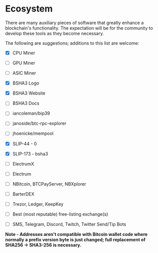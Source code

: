 # Ecosystem

There are many auxiliary pieces of software that greatly enhance a blockchain's functionality. The expectation will be for the community to develop these tools as they become necessary.

The following are suggestions; additions to this list are welcome:

- [x] CPU Miner
- [ ] GPU Miner
- [ ] ASIC Miner
- [x] BSHA3 Logo
- [x] BSHA3 Website
- [ ] BSHA3 Docs
- [ ] iancoleman/bip39
- [ ] janoside/btc-rpc-explorer
- [ ] jhoenicke/mempool
- [x] SLIP-44 - 0
- [x] SLIP-173 - bsha3
- [ ] ElectrumX
- [ ] Electrum
- [ ] NBitcoin, BTCPayServer, NBXplorer
- [ ] BarterDEX

- [ ] Trezor, Ledger, KeepKey

- [ ] Best (most reputable) free-listing exchange(s)

- [ ] SMS, Telegram, Discord, Twitch, Twitter Send/Tip Bots

**Note - Addresses aren't compatible with Bitcoin wallet code where normally a prefix version byte is just changed; full replacement of SHA256 -> SHA3-256 is necessary.**

